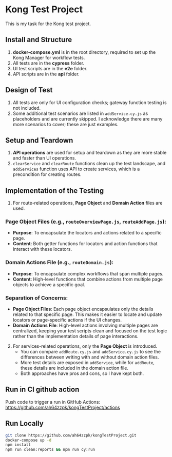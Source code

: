 # Kong Test Project

This is my task for the Kong test project.

## Install and Structure

1. **docker-compose.yml** is in the root directory, required to set up the Kong Manager for workflow tests.
2. All tests are in the **cypress** folder.
3. UI test scripts are in the **e2e** folder.
4. API scripts are in the **api** folder.

## Design of Test

1. All tests are only for UI configuration checks; gateway function testing is not included.
2. Some additional test scenarios are listed in `addService.cy.js` as placeholders and are currently skipped. I acknowledge there are many more scenarios to cover; these are just examples.

## Setup and Teardown

1. **API operations** are used for setup and teardown as they are more stable and faster than UI operations.
2. `clearService` and `clearRoute` functions clean up the test landscape, and `addServices` function uses API to create services, which is a precondition for creating routes.

## Implementation of the Testing

1. For route-related operations, **Page Object** and **Domain Action** files are used.

### Page Object Files (e.g., `routeOverviewPage.js`, `routeAddPage.js`):

- **Purpose**: To encapsulate the locators and actions related to a specific page.
- **Content**: Both getter functions for locators and action functions that interact with these locators.

### Domain Actions File (e.g., `routeDomain.js`):

- **Purpose**: To encapsulate complex workflows that span multiple pages.
- **Content**: High-level functions that combine actions from multiple page objects to achieve a specific goal.

### Separation of Concerns:

- **Page Object Files**: Each page object encapsulates only the details related to that specific page. This makes it easier to locate and update locators or page-specific actions if the UI changes.
- **Domain Actions File**: High-level actions involving multiple pages are centralized, keeping your test scripts clean and focused on the test logic rather than the implementation details of page interactions.

2. For services-related operations, only the **Page Object** is introduced.
   - You can compare `addRoute.cy.js` and `addService.cy.js` to see the differences between writing with and without domain action files.
   - More test details are exposed in `addService`, while for `addRoute`, these details are included in the domain action file.
   - Both approaches have pros and cons, so I have kept both.

## Run in CI github action
Push code to trigger a run in GitHub Actions:
https://github.com/ah64zzpk/kongTestProject/actions

## Run Locally

```bash
git clone https://github.com/ah64zzpk/kongTestProject.git
docker-compose up -d
npm install
npm run clean:reports && npm run cy:run



